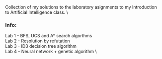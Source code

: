 Collection of my solutions to the laboratory asignments to my Introduction to Artificial Intelligence class. \

### Info:
Lab 1 - BFS, UCS and A* search algorthms \
Lab 2 - Resolution by refutation \
Lab 3 - ID3 decision tree algorithm \
Lab 4 - Neural network + genetic algorithm \

